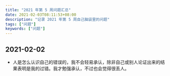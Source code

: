 ```yaml
---
title: "2021 年第 5 周问题汇总"
date: 2021-02-03T08:11:53+08:00
description: "记录 2021 年第 5 周自己脑袋里的问题"
tags: ["问题"]
keywords: ["问题"]
---
```


## 2021-02-02

- 人是怎么认识自己的错误的，我不会轻易承认，除非自己或别人论证出来的结果表明是我的过错。我才勉强承认，不过也会觉得很丢人。

